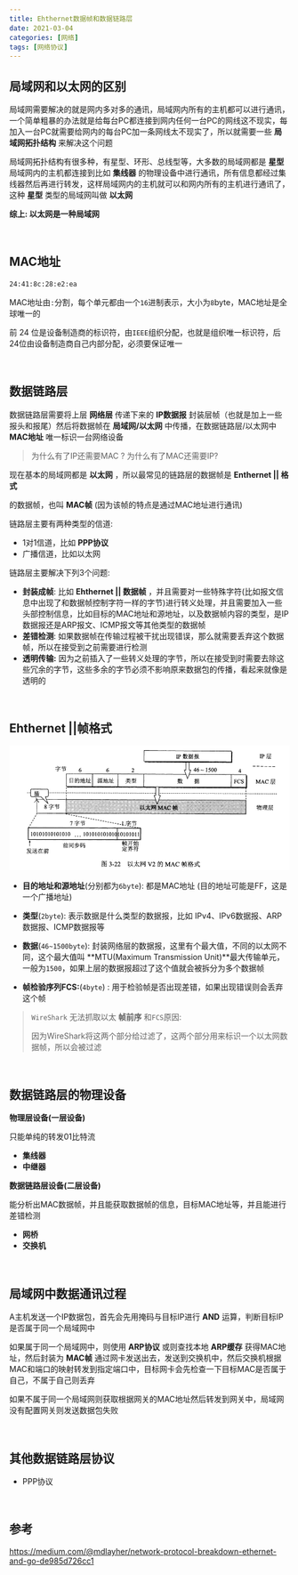 ```yaml
---
title: Ehthernet数据帧和数据链路层
date: 2021-03-04
categories: [网络]
tags: [网络协议]
---
```


## 局域网和以太网的区别

局域网需要解决的就是网内多对多的通讯，局域网内所有的主机都可以进行通讯，一个简单粗暴的办法就是给每台PC都连接到网内任何一台PC的网线这不现实，每加入一台PC就需要给网内的每台PC加一条网线太不现实了，所以就需要一些 **局域网拓扑结构** 来解决这个问题

局域网拓扑结构有很多种，有星型、环形、总线型等，大多数的局域网都是 **星型** 局域网内的主机都连接到比如 **集线器** 的物理设备中进行通讯，所有信息都经过集线器然后再进行转发，这样局域网内的主机就可以和网内所有的主机进行通讯了，这种 **星型** 类型的局域网叫做 **以太网** 

**综上: 以太网是一种局域网**

​    

## MAC地址

```txt
24:41:8c:28:e2:ea
```

MAC地址由`:`分割，每个单元都由一个`16`进制表示，大小为`8`byte，MAC地址是全球唯一的

前 24 位是设备制造商的标识符，由`IEEE`组织分配，也就是组织唯一标识符，后24位由设备制造商自己内部分配，必须要保证唯一

​    

## 数据链路层

数据链路层需要将上层 **网络层** 传递下来的 **IP数据报** 封装层帧（也就是加上一些报头和报尾）然后将数据帧在 **局域网/以太网** 中传播，在数据链路层/以太网中 **MAC地址** 唯一标识一台网络设备

> 为什么有了IP还需要MAC ? 为什么有了MAC还需要IP?

现在基本的局域网都是 **以太网** ，所以最常见的链路层的数据帧是 **Enthernet || 格式**

的数据帧，也叫 **MAC帧** (因为该帧的特点是通过MAC地址进行通讯)

链路层主要有两种类型的信道: 

- 1对1信道，比如 **PPP协议**
- 广播信道，比如以太网

链路层主要解决下列3个问题:

- **封装成帧**: 比如 **Ehthernet || 数据帧** ，并且需要对一些特殊字符(比如报文信息中出现了和数据帧控制字符一样的字节)进行转义处理，并且需要加入一些头部控制信息，比如目标的MAC地址和源地址，以及数据帧内容的类型，是IP数据报还是ARP报文、ICMP报文等其他类型的数据帧
- **差错检测**: 如果数据帧在传输过程被干扰出现错误，那么就需要丢弃这个数据帧，所以在接受到之前需要进行检测
- **透明传输:** 因为之前插入了一些转义处理的字节，所以在接受到时需要去除这些冗余的字节，这些多余的字节必须不影响原来数据包的传播，看起来就像是透明的

​    

## Ehthernet ||帧格式

![](https://raw.githubusercontent.com/biningo/cdn/master/img1/enthernet2.png)

- **目的地址和源地址**(分别都为`6byte`): 都是MAC地址 (目的地址可能是FF，这是一个广播地址)

- **类型**(`2byte`): 表示数据是什么类型的数据报，比如 IPv4、IPv6数据报、ARP数据报、ICMP数据报等
- **数据**(`46~1500byte`): 封装网络层的数据报，这里有个最大值，不同的以太网不同，这个最大值叫 **MTU(Maximum Transmission Unit)**最大传输单元，一般为`1500`，如果上层的数据报超过了这个值就会被拆分为多个数据帧

- **帧检验序列FCS:**(`4byte`) : 用于检验帧是否出现差错，如果出现错误则会丢弃这个帧

> `WireShark` 无法抓取以太 **帧前序** 和`FCS`原因:
>
> 因为WireShark将这两个部分给过滤了，这两个部分用来标识一个以太网数据帧，所以会被过滤

​    

## 数据链路层的物理设备

**物理层设备(一层设备)**

只能单纯的转发01比特流

-  **集线器**
- **中继器**

**数据链路层设备(二层设备)**

能分析出MAC数据帧，并且能获取数据帧的信息，目标MAC地址等，并且能进行差错检测

- **网桥**
- **交换机** 

​    

## 局域网中数据通讯过程

A主机发送一个IP数据包，首先会先用掩码与目标IP进行 **AND** 运算，判断目标IP是否属于同一个局域网中

如果属于同一个局域网中，则使用 **ARP协议** 或则查找本地 **ARP缓存** 获得MAC地址，然后封装为 **MAC帧** 通过网卡发送出去，发送到交换机中，然后交换机根据MAC和端口的映射转发到指定端口中，目标网卡会先检查一下目标MAC是否属于自己，不属于自己则丢弃

如果不属于同一个局域网则获取根据网关的MAC地址然后转发到网关中，局域网没有配置网关则发送数据包失败

​    

## 其他数据链路层协议

- PPP协议

​    

## 参考

https://medium.com/@mdlayher/network-protocol-breakdown-ethernet-and-go-de985d726cc1